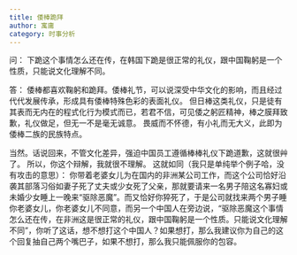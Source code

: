 ```yaml
---
title: 倭棒跪拜
author: 寓庸
category: 时事分析
---
```

问：
下跪这个事情怎么还在传，在韩国下跪是很正常的礼仪，跟中国鞠躬是一个性质，只能说文化理解不同。

答：
倭棒都喜欢鞠躬和跪拜。倭棒礼节，可以说深受中华文化的影响，而且经过代代发展传承，形成具有倭棒特殊色彩的表面礼仪。 但日棒这类礼仪，只是徒有其表而无内在的程式化行为模式而已，若君不信，可见倭之躬匠精神，棒之膜拜致歉，礼仪做足，但无一不是毫无诚意。 畏威而不怀德，有小礼而无大义，此即为倭棒二族的民族特点。 

当然。话说回来，不管文化差异，强迫中国员工遵循棒棒礼仪下跪道歉，这就很艸了。 所以，你这个辩解，我就很不理解。 这就如同（我只是单纯举个例子哈，没有攻击的意思）： 你带着老婆女儿为在国内的非洲某公司工作，而这个公司恰好沿袭其部落习俗如妻子死了丈夫或少女死了父亲，那就要请来一名男子陪这名寡妇或未婚少女睡上一晚来“驱除恶魔”。而又恰好你猝死了，于是公司就找来两个男子睡你老婆女儿，你老婆女儿不同意，而另一个中国人在旁边说，“驱除恶魔这个事情怎么还在传，在非洲这是很正常的礼仪，跟中国鞠躬是一个性质。只能说文化理解不同”，你听了这话，想不想打这个中国人？如果想打，那么我建议你为自己的这个回复抽自己两个嘴巴子，如果不想打，那么我只能佩服你的包容。